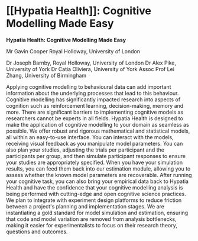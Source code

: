 # [[Hypatia Health]]: Cognitive Modelling Made Easy

**Hypatia Health: Cognitive Modelling Made Easy**

Mr Gavin Cooper
Royal Holloway, University of London


Dr Joseph Barnby, Royal Holloway, University of London
Dr Alex Pike, University of York
Dr Catia Oliviera, University of York
Assoc Prof Lei Zhang, University of Birmingham

Applying cognitive modelling to behavioural data can add important information about the underlying processes that lead to this behaviour. Cognitive modelling has significantly impacted research into aspects of cognition such as reinforcement learning, decision-making, memory and more. There are significant barriers to implementing cognitive models as researchers cannot be experts in all fields. Hypatia Health is designed to make the application of cognitive modelling to your domain as seamless as possible. We offer robust and rigorous mathematical and statistical models, all within an easy-to-use interface. You can interact with the models, receiving visual feedback as you manipulate model parameters. You can also plan your studies, adjusting the trials per participant and the participants per group, and then simulate participant responses to ensure your studies are appropriately specified. When you have your simulation results, you can feed them back into our estimation module, allowing you to assess whether the known model parameters are recoverable. After running your cognitive task, you can also bring your empirical data back to Hypatia Health and have the confidence that your cognitive modelling analysis is being performed with cutting-edge and open cognitive science practices. We plan to integrate with experiment design platforms to reduce friction between a project's planning and implementation stages. We are instantiating a gold standard for model simulation and estimation, ensuring that code and model variation are removed from analysis bottlenecks, making it easier for experimentalists to focus on their research theory, questions and outcomes.